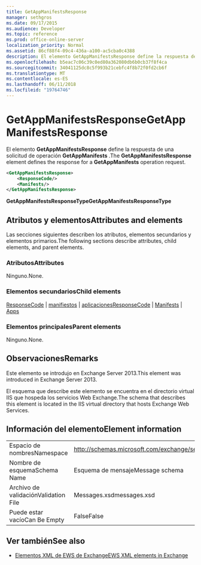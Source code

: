 ```yaml
---
title: GetAppManifestsResponse
manager: sethgros
ms.date: 09/17/2015
ms.audience: Developer
ms.topic: reference
ms.prod: office-online-server
localization_priority: Normal
ms.assetid: 86cf88f4-09c4-436a-a100-ac5cba0c4388
description: El elemento GetAppManifestsResponse define la respuesta de una solicitud de operación GetAppManifests.
ms.openlocfilehash: b5eac7c06c39c0ed80a362080db6b0cb37f8f4ca
ms.sourcegitcommit: 34041125dc8c5f993b21cebfc4f8b72f0fd2cb6f
ms.translationtype: MT
ms.contentlocale: es-ES
ms.lasthandoff: 06/11/2018
ms.locfileid: "19764746"
---
```

# <a name="getappmanifestsresponse"></a><span data-ttu-id="071a9-103">GetAppManifestsResponse</span><span class="sxs-lookup"><span data-stu-id="071a9-103">GetAppManifestsResponse</span></span>

<span data-ttu-id="071a9-104">El elemento **GetAppManifestsResponse** define la respuesta de una solicitud de operación **GetAppManifests** .</span><span class="sxs-lookup"><span data-stu-id="071a9-104">The **GetAppManifestsResponse** element defines the response for a **GetAppManifests** operation request.</span></span> 
  
```XML
<GetAppManifestsResponse>
    <ResponseCode/>
    <Manifests/>
</GetAppManifestsResponse>
```

 <span data-ttu-id="071a9-105">**GetAppManifestsResponseType**</span><span class="sxs-lookup"><span data-stu-id="071a9-105">**GetAppManifestsResponseType**</span></span>
## <a name="attributes-and-elements"></a><span data-ttu-id="071a9-106">Atributos y elementos</span><span class="sxs-lookup"><span data-stu-id="071a9-106">Attributes and elements</span></span>

<span data-ttu-id="071a9-107">Las secciones siguientes describen los atributos, elementos secundarios y elementos primarios.</span><span class="sxs-lookup"><span data-stu-id="071a9-107">The following sections describe attributes, child elements, and parent elements.</span></span>
  
### <a name="attributes"></a><span data-ttu-id="071a9-108">Atributos</span><span class="sxs-lookup"><span data-stu-id="071a9-108">Attributes</span></span>

<span data-ttu-id="071a9-109">Ninguno.</span><span class="sxs-lookup"><span data-stu-id="071a9-109">None.</span></span>
  
### <a name="child-elements"></a><span data-ttu-id="071a9-110">Elementos secundarios</span><span class="sxs-lookup"><span data-stu-id="071a9-110">Child elements</span></span>

<span data-ttu-id="071a9-111">[ResponseCode](responsecode.md) | [manifiestos](manifests.md) | [aplicaciones](apps.md)</span><span class="sxs-lookup"><span data-stu-id="071a9-111">[ResponseCode](responsecode.md) | [Manifests](manifests.md) | [Apps](apps.md)</span></span>
  
### <a name="parent-elements"></a><span data-ttu-id="071a9-112">Elementos principales</span><span class="sxs-lookup"><span data-stu-id="071a9-112">Parent elements</span></span>

<span data-ttu-id="071a9-113">Ninguno.</span><span class="sxs-lookup"><span data-stu-id="071a9-113">None.</span></span>
  
## <a name="remarks"></a><span data-ttu-id="071a9-114">Observaciones</span><span class="sxs-lookup"><span data-stu-id="071a9-114">Remarks</span></span>

<span data-ttu-id="071a9-115">Este elemento se introdujo en Exchange Server 2013.</span><span class="sxs-lookup"><span data-stu-id="071a9-115">This element was introduced in Exchange Server 2013.</span></span>
  
<span data-ttu-id="071a9-116">El esquema que describe este elemento se encuentra en el directorio virtual IIS que hospeda los servicios Web Exchange.</span><span class="sxs-lookup"><span data-stu-id="071a9-116">The schema that describes this element is located in the IIS virtual directory that hosts Exchange Web Services.</span></span>
  
## <a name="element-information"></a><span data-ttu-id="071a9-117">Información del elemento</span><span class="sxs-lookup"><span data-stu-id="071a9-117">Element information</span></span>

|||
|:-----|:-----|
|<span data-ttu-id="071a9-118">Espacio de nombres</span><span class="sxs-lookup"><span data-stu-id="071a9-118">Namespace</span></span>  <br/> |http://schemas.microsoft.com/exchange/services/2006/messages  <br/> |
|<span data-ttu-id="071a9-119">Nombre de esquema</span><span class="sxs-lookup"><span data-stu-id="071a9-119">Schema Name</span></span>  <br/> |<span data-ttu-id="071a9-120">Esquema de mensaje</span><span class="sxs-lookup"><span data-stu-id="071a9-120">Message schema</span></span>  <br/> |
|<span data-ttu-id="071a9-121">Archivo de validación</span><span class="sxs-lookup"><span data-stu-id="071a9-121">Validation File</span></span>  <br/> |<span data-ttu-id="071a9-122">Messages.xsd</span><span class="sxs-lookup"><span data-stu-id="071a9-122">messages.xsd</span></span>  <br/> |
|<span data-ttu-id="071a9-123">Puede estar vacío</span><span class="sxs-lookup"><span data-stu-id="071a9-123">Can Be Empty</span></span>  <br/> |<span data-ttu-id="071a9-124">False</span><span class="sxs-lookup"><span data-stu-id="071a9-124">False</span></span>  <br/> |
   
## <a name="see-also"></a><span data-ttu-id="071a9-125">Ver también</span><span class="sxs-lookup"><span data-stu-id="071a9-125">See also</span></span>



- [<span data-ttu-id="071a9-126">Elementos XML de EWS de Exchange</span><span class="sxs-lookup"><span data-stu-id="071a9-126">EWS XML elements in Exchange</span></span>](ews-xml-elements-in-exchange.md)

